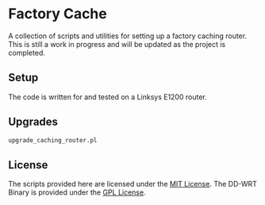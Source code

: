 # Factory Cache

A collection of scripts and utilities for setting up a factory caching router. This is still a work in progress and will be updated as the project is completed.


## Setup

The code is written for and tested on a Linksys E1200 router.

## Upgrades

```bash
upgrade_caching_router.pl
```

## License
The scripts provided here are licensed under the [MIT License](./LICENSE). The DD-WRT Binary is provided under the [GPL License](./thirdparty/LICENSE).